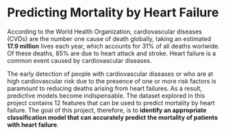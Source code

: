 
<!-- README.md is generated from README.Rmd. Please edit that file -->

# Predicting Mortality by Heart Failure

According to the World Health Organization, cardiovascular diseases
(CVDs) are the number one cause of death globally, taking an estimated
**17.9 million** lives each year, which accounts for 31% of all deaths
worlwide. Of these deaths, 85% are due to heart attack and stroke. Heart
failure is a common event caused by cardiovascular diseases.

The early detection of people with cardiovascular diseases or who are at
high cardiovascular risk due to the presence of one or more risk factors
is paramount to reducing deaths arising from heart failures. As a
result, predictive models become indispensable. The dataset explored in
this project contains 12 features that can be used to predict mortality
by heart failure. The goal of this project, therefore, is to **identify
an appropriate classification model that can accurately predict the
mortality of patients with heart failure**.

<!-- Various classification models, as can be found in the Predictive Model section of this report, will be explored with the hope of coming up with a model that has high prediction accuracy.  -->

<!-- badges: start -->

<!-- badges: end -->
